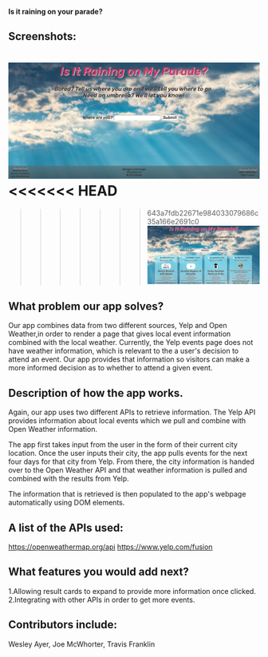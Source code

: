 **Is it raining on your parade?**

## Screenshots:

![Screenshot without results-large](images/screenshot-large.png)
<<<<<<< HEAD
=======

>>>>>>> 643a7fdb22671e984033079686c35a166e2691c0
![Screenshot with results-large](images/screenshot-large-with-results.png)

## What problem our app solves?

Our app combines data from two different sources, Yelp and Open Weather,in order to render a page that gives local event information combined with the local weather. Currently, the Yelp events page does not have weather information, which is relevant to the a user's decision to attend an event. Our app provides that information so visitors can make a more informed decision as to whether to attend a given event. 

## Description of how the app works.

Again, our app uses two different APIs to retrieve information. The Yelp API provides information about local events which we pull and combine with Open Weather information. 

The app first takes input from the user in the form of their current city location. Once the user inputs their city, the app pulls events for the next four days for that city from Yelp. From there, the city information is handed over to the Open Weather API and that weather information is pulled and combined with the results from Yelp.

The information that is retrieved is then populated to the app's webpage automatically using DOM elements. 

## A list of the APIs used:

https://openweathermap.org/api
https://www.yelp.com/fusion

## What features you would add next?

1.Allowing result cards to expand to provide more information once clicked. 
2.Integrating with other APIs in order to get more events. 

## Contributors include:
Wesley Ayer, Joe McWhorter, Travis Franklin
